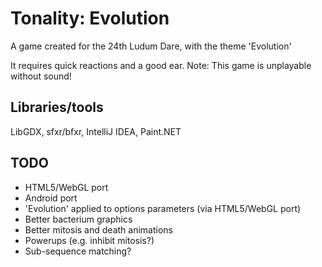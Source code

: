 # Tonality: Evolution #

A game created for the 24th Ludum Dare, with the theme 'Evolution'

It requires quick reactions and a good ear. Note: This game is unplayable without sound!

## Libraries/tools ##

LibGDX, sfxr/bfxr, IntelliJ IDEA, Paint.NET

## TODO ##

* HTML5/WebGL port
* Android port
* 'Evolution' applied to options parameters (via HTML5/WebGL port)
* Better bacterium graphics
* Better mitosis and death animations
* Powerups (e.g. inhibit mitosis?)
* Sub-sequence matching?